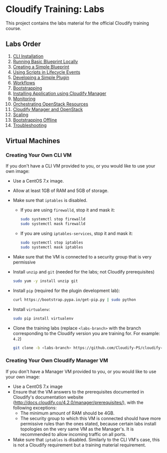 # Cloudify Training: Labs

This project contains the labs material for the official Cloudify training course.

## Labs Order

1.  [CLI Installation](cli-installation)
2.  [Running Basic Blueprint Locally](running-basic-locally)
3.  [Creating a Simple Blueprint](blueprints)
4.  [Using Scripts in Lifecycle Events](using-scripts)
5.  [Developing a Simple Plugin](developing-simple-plugin)
6.  [Workflows](workflows)
7.  [Bootstrapping](bootstrap)
8.  [Installing Application using Cloudify Manager](hello-manager)
9.  [Monitoring](monitoring)
10. [Orchestrating OpenStack Resources](orchestrating-openstack)
11. [Cloudify Manager and OpenStack](openstack-manager)
12. [Scaling](scaling)
13. [Bootstrapping Offline](offline-bootstrap)
14. [Troubleshooting](troubleshooting)

## Virtual Machines

### Creating Your Own CLI VM

If you don't have a CLI VM provided to you, or you would like to use your own image:

* Use a CentOS 7.x image.
* Allow at least 1GB of RAM and 5GB of storage.
* Make sure that `iptables` is disabled.
  * If you are using `firewalld`, stop it and mask it:

    ```bash
    sudo systemctl stop firewalld
    sudo systemctl mask firewalld
    ```
  * If you are using `iptables-services`, stop it and mask it:

    ```bash
    sudo systemctl stop iptables
    sudo systemctl mask iptables
    ```
* Make sure that the VM is connected to a security group that is very permissive
* Install `unzip` and `git` (needed for the labs; not Cloudify prerequisites)

  ```bash
  sudo yum -y install unzip git
  ```

* Install `pip` (required for the plugin development lab):

  ```bash
  curl https://bootstrap.pypa.io/get-pip.py | sudo python
  ```

* Install `virtualenv`:

  ```bash
  sudo pip install virtualenv
  ```
  
* Clone the training labs (replace `<labs-branch>` with the branch corresponding to the Cloudify version you are
  training for. For example: `4.2`)

  ```bash
  git clone -b <labs-branch> https://github.com/Cloudify-PS/cloudify-training-labs.git
  ```

### Creating Your Own Cloudify Manager VM

If you don't have a Manager VM provided to you, or you would like to use your own image:

* Use a CentOS 7.x image
* Ensure that the VM answers to the prerequisites documented in Cloudify's documentation website (http://docs.cloudify.co/4.2.0/manager/prerequisites/),
with the following exceptions:
  * The minimum amount of RAM should be 4GB.
  * The security group to which this VM is connected should have more permissive rules than the ones stated,
  because certain labs install topologies on the very same VM as the Manager's.
  It is recommended to allow incoming traffic on all ports.
* Make sure that `iptables` is disabled. Similarly to the CLI VM's case, this is not a Cloudify requirement but a training
material requirement.
